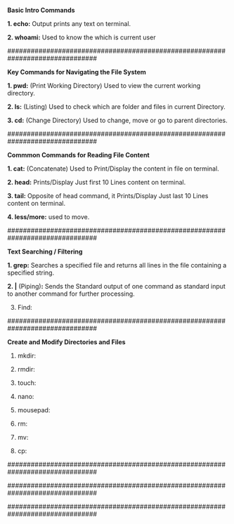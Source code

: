 **Basic Intro Commands**

**1. echo:** Output prints any text on terminal.

**2. whoami:** Used to know the which is current user

###############################################################################

**Key Commands for Navigating the File System**

**1. pwd:** (Print Working Directory) Used to view the current working directory.

**2. ls:** (Listing) Used to check which are folder and files in current Directory.

**3. cd:** (Change Directory) Used to change, move or go to parent directories. 

###############################################################################

**Commmon Commands for Reading File Content**

**1. cat:** (Concatenate) Used to Print/Display the content in file on terminal.

**2. head:** Prints/Display Just first 10 Lines content on terminal.

**3. tail:** Opposite of head command, it Prints/Display Just last 10 Lines content on terminal.

**4. less/more:** used to move.

###############################################################################

**Text Searching / Filtering**

**1. grep:** Searches a specified file and returns all lines in the file containing a specified string.

**2. |** (Piping)**:** Sends the Standard output of one command as standard input to another command for further processing.

3. Find: 

###############################################################################

**Create and Modify Directories and Files**

1. mkdir:

2. rmdir:

3. touch:

4. nano:

5. mousepad:

6. rm:

7. mv:

8. cp: 







###############################################################################







###############################################################################





###############################################################################






